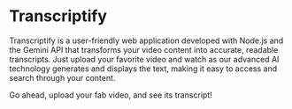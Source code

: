 # Transcriptify
Transcriptify is a user-friendly web application developed with Node.js and the Gemini API that transforms your video content into accurate, readable transcripts. Just upload your favorite video and watch as our advanced AI technology generates and displays the text, making it easy to access and search through your content.

Go ahead, upload your fab video, and see its transcript!
